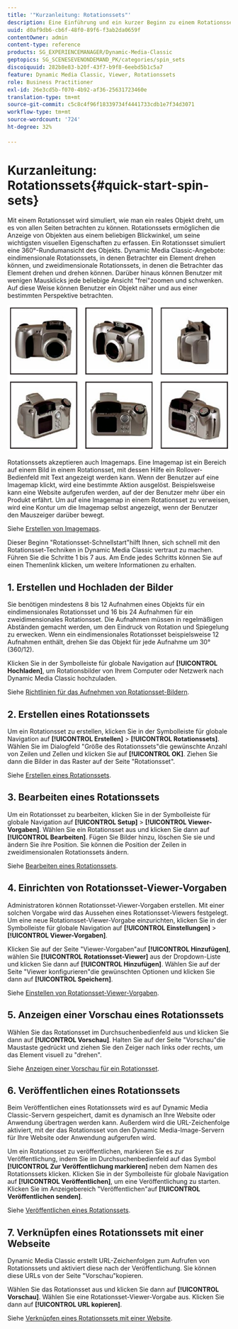 ```yaml
---
title: '"Kurzanleitung: Rotationssets"'
description: Eine Einführung und ein kurzer Beginn zu einem Rotationsset, mit dem Sie sich schnell einrichten können.
uuid: d0af9db6-cb6f-48f0-89f6-f3ab2da0659f
contentOwner: admin
content-type: reference
products: SG_EXPERIENCEMANAGER/Dynamic-Media-Classic
geptopics: SG_SCENESEVENONDEMAND_PK/categories/spin_sets
discoiquuid: 282b8e83-b20f-43f7-b9f8-6eebd5b1c5a7
feature: Dynamic Media Classic, Viewer, Rotationssets
role: Business Practitioner
exl-id: 26e3cd5b-f070-4b92-af36-25631723460e
translation-type: tm+mt
source-git-commit: c5c8c4f96f18339734f4441733cdb1e7f34d3071
workflow-type: tm+mt
source-wordcount: '724'
ht-degree: 32%

---
```


# Kurzanleitung: Rotationssets{#quick-start-spin-sets}

Mit einem Rotationsset wird simuliert, wie man ein reales Objekt dreht, um es von allen Seiten betrachten zu können. Rotationssets ermöglichen die Anzeige von Objekten aus einem beliebigen Blickwinkel, um seine wichtigsten visuellen Eigenschaften zu erfassen. Ein Rotationsset simuliert eine 360°-Rundumansicht des Objekts. Dynamic Media Classic-Angebote: eindimensionale Rotationssets, in denen Betrachter ein Element drehen können, und zweidimensionale Rotationssets, in denen die Betrachter das Element drehen und drehen können. Darüber hinaus können Benutzer mit wenigen Mausklicks jede beliebige Ansicht &quot;frei&quot;zoomen und schwenken. Auf diese Weise können Benutzer ein Objekt näher und aus einer bestimmten Perspektive betrachten.

![Bilder für ein Rotationsset.](/help/assets/spin_set.png)

Rotationssets akzeptieren auch Imagemaps. Eine Imagemap ist ein Bereich auf einem Bild in einem Rotationsset, mit dessen Hilfe ein Rollover-Bedienfeld mit Text angezeigt werden kann. Wenn der Benutzer auf eine Imagemap klickt, wird eine bestimmte Aktion ausgelöst. Beispielsweise kann eine Website aufgerufen werden, auf der der Benutzer mehr über ein Produkt erfährt. Um auf eine Imagemap in einem Rotationsset zu verweisen, wird eine Kontur um die Imagemap selbst angezeigt, wenn der Benutzer den Mauszeiger darüber bewegt.

Siehe [Erstellen von Imagemaps](creating-image-maps.md).

Dieser Beginn &quot;Rotationsset-Schnellstart&quot;hilft Ihnen, sich schnell mit den Rotationsset-Techniken in Dynamic Media Classic vertraut zu machen. Führen Sie die Schritte 1 bis 7 aus. Am Ende jedes Schritts können Sie auf einen Themenlink klicken, um weitere Informationen zu erhalten.

## 1. Erstellen und Hochladen der Bilder

Sie benötigen mindestens 8 bis 12 Aufnahmen eines Objekts für ein eindimensionales Rotationsset und 16 bis 24 Aufnahmen für ein zweidimensionales Rotationsset. Die Aufnahmen müssen in regelmäßigen Abständen gemacht werden, um den Eindruck von Rotation und Spiegelung zu erwecken. Wenn ein eindimensionales Rotationsset beispielsweise 12 Aufnahmen enthält, drehen Sie das Objekt für jede Aufnahme um 30° (360/12).

Klicken Sie in der Symbolleiste für globale Navigation auf **[!UICONTROL Hochladen]**, um Rotationsbilder von Ihrem Computer oder Netzwerk nach Dynamic Media Classic hochzuladen.

Siehe [Richtlinien für das Aufnehmen von Rotationsset-Bildern](creating-spin-set.md#guidelines-for-shooting-spin-set-images).

## 2. Erstellen eines Rotationssets

Um ein Rotationsset zu erstellen, klicken Sie in der Symbolleiste für globale Navigation auf **[!UICONTROL Erstellen]** > **[!UICONTROL Rotationssets]**. Wählen Sie im Dialogfeld &quot;Größe des Rotationssets&quot;die gewünschte Anzahl von Zeilen und Zellen und klicken Sie auf **[!UICONTROL OK]**. Ziehen Sie dann die Bilder in das Raster auf der Seite &quot;Rotationsset&quot;.

Siehe [Erstellen eines Rotationssets](creating-spin-set.md#creating-a-spin-set).

<!-- 

Comment Type: remark
Last Modified By: unknown unknown 
Last Modified Date: 

<p>See <a href="#UnresolvedLink-sc7_spinsets_sp.xml#WS98ca2e6790647c06-245331fc135ab744793-8000">Including Image Maps in Spin Sets</a> to add clickable, hotspot regions, known as Image Maps, to images in a Spin Set. </p>

 -->

<!-- 

Comment Type: remark
Last Modified By: unknown unknown 
Last Modified Date: 

<p>See also <a href="#UnresolvedLink-sc7_spinsets_sp.xml#WS98ca2e6790647c06229f600f135ab7cc461-8000">Managing InfoPanel content</a>.</p>

 -->

## 3. Bearbeiten eines Rotationssets

Um ein Rotationsset zu bearbeiten, klicken Sie in der Symbolleiste für globale Navigation auf **[!UICONTROL Setup]** > **[!UICONTROL Viewer-Vorgaben]**. Wählen Sie ein Rotationsset aus und klicken Sie dann auf **[!UICONTROL Bearbeiten]**. Fügen Sie Bilder hinzu, löschen Sie sie und ändern Sie ihre Position. Sie können die Position der Zeilen in zweidimensionalen Rotationssets ändern. 

Siehe [Bearbeiten eines Rotationssets](creating-spin-set.md#editing-a-spin-set).

## 4. Einrichten von Rotationsset-Viewer-Vorgaben

Administratoren können Rotationsset-Viewer-Vorgaben erstellen. Mit einer solchen Vorgabe wird das Aussehen eines Rotationsset-Viewers festgelegt. Um eine neue Rotationsset-Viewer-Vorgabe einzurichten, klicken Sie in der Symbolleiste für globale Navigation auf **[!UICONTROL Einstellungen]** > **[!UICONTROL Viewer-Vorgaben]**.

Klicken Sie auf der Seite &quot;Viewer-Vorgaben&quot;auf **[!UICONTROL Hinzufügen]**, wählen Sie **[!UICONTROL Rotationsset-Viewer]** aus der Dropdown-Liste und klicken Sie dann auf **[!UICONTROL Hinzufügen]**. Wählen Sie auf der Seite &quot;Viewer konfigurieren&quot;die gewünschten Optionen und klicken Sie dann auf **[!UICONTROL Speichern]**.

Siehe [Einstellen von Rotationsset-Viewer-Vorgaben](setting-spin-set-viewer-presets.md#setting-up-spin-set-viewer-presets).

## 5. Anzeigen einer Vorschau eines Rotationssets

Wählen Sie das Rotationsset im Durchsuchenbedienfeld aus und klicken Sie dann auf **[!UICONTROL Vorschau]**. Halten Sie auf der Seite &quot;Vorschau&quot;die Maustaste gedrückt und ziehen Sie den Zeiger nach links oder rechts, um das Element visuell zu &quot;drehen&quot;.

Siehe [Anzeigen einer Vorschau für ein Rotationsset](previewing-spin-set.md#previewing-a-spin-set).

## 6. Veröffentlichen eines Rotationssets

Beim Veröffentlichen eines Rotationssets wird es auf Dynamic Media Classic-Servern gespeichert, damit es dynamisch an Ihre Website oder Anwendung übertragen werden kann. Außerdem wird die URL-Zeichenfolge aktiviert, mit der das Rotationsset von den Dynamic Media-Image-Servern für Ihre Website oder Anwendung aufgerufen wird.

Um ein Rotationsset zu veröffentlichen, markieren Sie es zur Veröffentlichung, indem Sie im Durchsuchenbedienfeld auf das Symbol **[!UICONTROL Zur Veröffentlichung markieren]** neben dem Namen des Rotationssets klicken. Klicken Sie in der Symbolleiste für globale Navigation auf **[!UICONTROL Veröffentlichen]**, um eine Veröffentlichung zu starten. Klicken Sie im Anzeigebereich &quot;Veröffentlichen&quot;auf **[!UICONTROL Veröffentlichen senden]**.

Siehe [Veröffentlichen eines Rotationssets](publishing-spin-set.md#publishing-a-spin-set).

## 7. Verknüpfen eines Rotationssets mit einer Webseite

Dynamic Media Classic erstellt URL-Zeichenfolgen zum Aufrufen von Rotationssets und aktiviert diese nach der Veröffentlichung. Sie können diese URLs von der Seite &quot;Vorschau&quot;kopieren.

Wählen Sie das Rotationsset aus und klicken Sie dann auf **[!UICONTROL Vorschau]**. Wählen Sie eine Rotationsset-Viewer-Vorgabe aus. Klicken Sie dann auf **[!UICONTROL URL kopieren]**.

Siehe [Verknüpfen eines Rotationssets mit einer Website](linking-spin-set-web-page.md#linking-a-spin-set-to-a-web-page).
